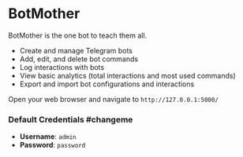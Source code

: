 # BotMother
BotMother is the one bot to teach them all.

- Create and manage Telegram bots
- Add, edit, and delete bot commands
- Log interactions with bots
- View basic analytics (total interactions and most used commands)
- Export and import bot configurations and interactions

Open your web browser and navigate to `http://127.0.0.1:5000/`

### Default Credentials #changeme

- **Username**: `admin`
- **Password**: `password`
